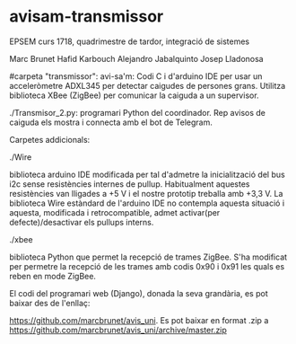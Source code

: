 # avisam-transmissor
EPSEM curs 1718, quadrimestre de tardor, integració de sistemes

Marc Brunet Hafid Karbouch Alejandro Jabalquinto Josep Lladonosa

#carpeta "transmissor": avi-sa'm: Codi C i d'arduino IDE per usar un acceleròmetre ADXL345 per detectar caigudes de persones grans. Utilitza biblioteca XBee (ZigBee) per comunicar la caiguda a un supervisor.

./Transmisor_2.py: programari Python del coordinador. Rep avisos de caiguda els mostra i connecta amb el bot de Telegram.


Carpetes addicionals:

./Wire

biblioteca arduino IDE modificada per tal d'admetre la inicialització del bus i2c sense resistències internes de pullup. Habitualment aquestes resistències van lligades a +5 V i el nostre prototip treballa amb +3,3 V. La biblioteca Wire estàndard de l'arduino IDE no contempla aquesta situació i aquesta, modificada i retrocompatible, admet activar(per defecte)/desactivar els pullups interns.

./xbee

biblioteca Python que permet la recepció de trames ZigBee. S'ha modificat per permetre la recepció de les trames amb codis 0x90 i 0x91 les quals es reben en mode ZigBee.

El codi del programari web (Django), donada la seva grandària, es pot baixar des de l'enllaç:

https://github.com/marcbrunet/avis_uni. Es pot baixar en format .zip a https://github.com/marcbrunet/avis_uni/archive/master.zip

